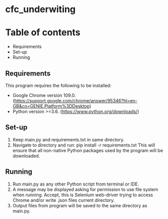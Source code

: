# cfc_underwiting

# Table of contents

- Requirements
- Set-up
- Running

## Requirements

This program requires the following to be installed:

- Google Chrome version 109.0. (https://support.google.com/chrome/answer/95346?hl=en-GB&co=GENIE.Platform%3DDesktop)
- Python version >=3.6. (https://www.python.org/downloads/)


## Set-up

1. Keep main.py and requirements.txt in same directory.
2. Navigate to directory and run:
    pip install -r requirements.txt
   This will ensure that all non-native Python packages used by the program will be downloaded.


## Running

1. Run main.py as any other Python script from terminal or IDE.
2. A message may be displayed asking for permission to use file system when running.
   Accept, this is Selenium web-driver trying to access Chrome and/or write .json files current directory.
4. Output files from program will be saved to the same directory as main.py.


